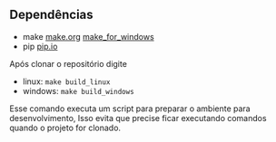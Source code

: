 ## Dependências
- make [make.org](https://www.gnu.org/software/make/) [make_for_windows](http://gnuwin32.sourceforge.net/packages/make.htm)
- pip [pip.io](https://pip.pypa.io/en/stable/)

Após clonar o repositório digite

- linux: `make build_linux`
- windows: `make build_windows`

Esse comando executa um script para preparar o ambiente para desenvolvimento, Isso evita que precise ficar executando comandos quando o projeto for clonado.
